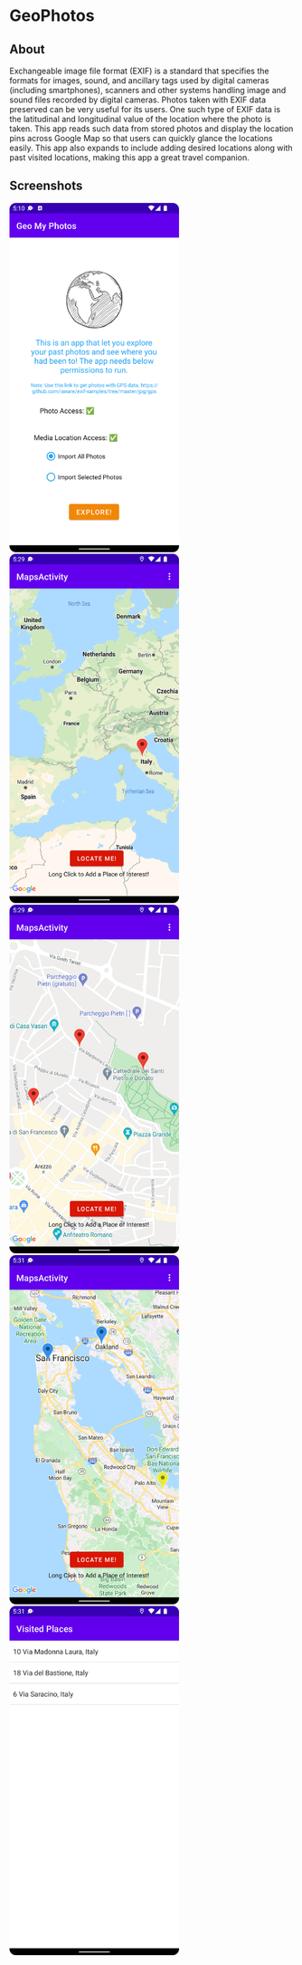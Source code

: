 # GeoPhotos

## About
Exchangeable image file format (EXIF) is a standard that specifies the formats for images, sound, and ancillary tags used by digital cameras (including smartphones), scanners and other systems handling image and sound files recorded by digital cameras.
Photos taken with EXIF data preserved can be very useful for its users. One such type of EXIF data is the latitudinal and longitudinal value of the location where the photo is taken.
This app reads such data from stored photos and display the location pins across Google Map so that users can quickly glance the locations easily.
This app also expands to include adding desired locations along with past visited locations, making this app a great travel companion.

## Screenshots
<img src="launchpage.png" alt="drawing" width="300"/> <img src="mappage.png" alt="drawing" width="300"/>
<img src="mappage2.png" alt="drawing" width="300"/> <img src="mappage3.png" alt="drawing" width="300"/>
<img src="listpage.png" alt="drawing" width="300"/>

